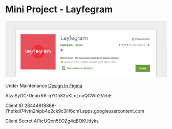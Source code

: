 # Mini Project - Layfegram
![alt text](img/playstore-badge.jpg "Dummy Playstore")

Under Maintenance
[Design In Figma](https://www.figma.com/file/MQef418lAYmsOaa34IiIGa/another-Instagram?node-id=1%3A3)

AIzaSyDC-UeaixK6-qYGh82uKLdLnvQGWh2VcbE


Client ID
28444918888-7hptkdl74vtn2nipb4q2ck9c3ilf6cm1.apps.googleusercontent.com

Client Secret
Ai1tcUQcn5EOZg4qBOKUdyks